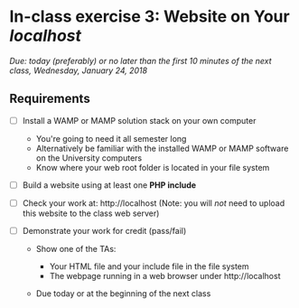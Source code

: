 # In-class exercise 3: Website on Your *localhost*
*Due: today (preferably) or no later than the first 10 minutes of the next class, Wednesday, January 24, 2018*

## Requirements

- [ ] Install a WAMP or MAMP solution stack on your own computer
  - You're going to need it all semester long
  - Alternatively be familiar with the installed WAMP or MAMP software on the University computers
  - Know where your web root folder is located in your file system

- [ ] Build a website using at least one **PHP include**

- [ ] Check your work at: http://localhost (Note: you will *not* need to upload this website to the class web server)

- [ ] Demonstrate your work for credit (pass/fail)

  - Show one of the TAs: 
    - Your HTML file and your include file in the file system
    - The webpage running in a web browser under http://localhost

  - Due today or at the beginning of the next class

